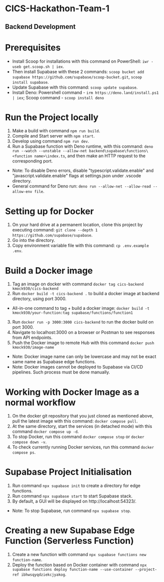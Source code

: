 # CICS-Hackathon-Team-1
## Backend Development
# Prerequisites
- Install Scoop for installations with this command on PowerShell: `iwr -useb get.scoop.sh | iex`.
- Then install Supabase with these 2 commands:
`scoop bucket add supabase https://github.com/supabase/scoop-bucket.git`,
`scoop install supabase`.
- Update Supabase with this command: `scoop update supabase`.
- Install Deno:
Powershell command - `irm https://deno.land/install.ps1 | iex`;
Scoop command - `scoop install deno`
# Run the Project locally
1. Make a build with command `npm run build`.
2. Compile and Start server with `npm start`. 
3. Develop using command `npm run dev`.
4. Run a Supabase function with Deno runtime, with this command: `deno run --watch --unstable --allow-net backend\supabase\functions\<function name>\index.ts`, and then make an HTTP request to the corresponding port. 
* Note: To disable Deno errors, disable "typescript.validate.enable" and "javascript.validate.enable" flags at settings.json under .vscode directory.
* General command for Deno run: `deno run --allow-net --allow-read --allow-env file`.
# Setting up for Docker
1. On your hard drive at a permanent location, clone this project by executing command: `git clone --depth 1 https://github.com/supabase/supabase`.
2. Go into the directory.
3. Copy environment variable file with this command: `cp .env.example .env`.
# Build a Docker image
1. Tag an image on docker with command `docker tag cics-backend kmock930/cics-backend`
2. Run `docker build -t cics-backend .` to build a docker image at backend directory, using port 3000.
* All-in-one command to tag + build a docker image: `docker build -t kmock930/your-function:tag supabase/functions/function1`
3. Run `docker run -p 3000:3000 cics-backend` to run the docker build on port 3000.
4. Navigate to localhost:3000 on a browser or Postman to see responses from API endpoints. 
5. Push the Docker image to remote Hub with this command `docker push kmock930/image-name`
- Note: Docker image name can only be lowercase and may not be exact same name as Supabase edge functions. 
- Note: Docker images cannot be deployed to Supabase via CI/CD pipelines. Such process must be done manually. 
# Working with Docker Image as a normal workflow
1. On the docker git repository that you just cloned as mentioned above, pull the latest image with this command: `docker compose pull`.
2. At the same directory, start the services (in detached mode) with this command `docker compose up -d`.
3. To stop Docker, run this command `docker compose stop` or `docker compose down -v`. 
4. To check currently running Docker services, run this command `docker compose ps`.
# Supabase Project Initialisation
1. Run command `npx supabase init` to create a directory for edge functions. 
2. Run command `npx supabase start` to start Supabase stack.
3. By default, a GUI will be displayed on http://localhost:54323/. 
* Note: To stop Supabase, run command `npx supabase stop`. 
# Creating a new Supabase Edge Function (Serverless Function)
1. Create a new function with command `npx supabase functions new function-name`.
2. Deploy the function based on Docker container with command `npx supabase functions deploy function-name --use-container --project-ref ibhwsqyqdziekcjyakog`.
